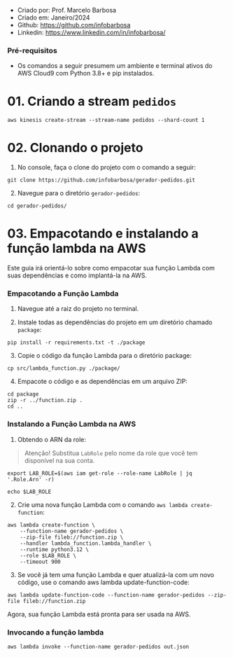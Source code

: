 - Criado por: Prof. Marcelo Barbosa
- Criado em: Janeiro/2024
- Github: https://github.com/infobarbosa
- Linkedin: https://www.linkedin.com/in/infobarbosa/

### Pré-requisitos
- Os comandos a seguir presumem um ambiente e terminal ativos do AWS Cloud9 com Python 3.8+ e pip instalados.

# 01. Criando a stream `pedidos`
```
aws kinesis create-stream --stream-name pedidos --shard-count 1
```

# 02. Clonando o projeto

1. No console, faça o clone do projeto com o comando a seguir:
```
git clone https://github.com/infobarbosa/gerador-pedidos.git
```

2. Navegue para o diretório `gerador-pedidos`:
```
cd gerador-pedidos/ 
```

# 03. Empacotando e instalando a função lambda na AWS

Este guia irá orientá-lo sobre como empacotar sua função Lambda com suas dependências e como implantá-la na AWS.

### Empacotando a Função Lambda
1. Navegue até a raiz do projeto no terminal.

2. Instale todas as dependências do projeto em um diretório chamado `package`:
```
pip install -r requirements.txt -t ./package
```

3. Copie o código da função Lambda para o diretório package:
```
cp src/lambda_function.py ./package/
```

4. Empacote o código e as dependências em um arquivo ZIP:
```
cd package
zip -r ../function.zip .
cd ..
```

### Instalando a Função Lambda na AWS
1. Obtendo o ARN da role:
> Atenção! Substitua `LabRole` pelo nome da role que você tem disponível na sua conta.
```
export LAB_ROLE=$(aws iam get-role --role-name LabRole | jq '.Role.Arn' -r)
```

```
echo $LAB_ROLE
```

2. Crie uma nova função Lambda com o comando `aws lambda create-function`:
```
aws lambda create-function \
    --function-name gerador-pedidos \
    --zip-file fileb://function.zip \
    --handler lambda_function.lambda_handler \
    --runtime python3.12 \
    --role $LAB_ROLE \
    --timeout 900
```

3. Se você já tem uma função Lambda e quer atualizá-la com um novo código, use o comando aws lambda update-function-code:
```
aws lambda update-function-code --function-name gerador-pedidos --zip-file fileb://function.zip
```

Agora, sua função Lambda está pronta para ser usada na AWS.

### Invocando a função lambda
```
aws lambda invoke --function-name gerador-pedidos out.json
```
